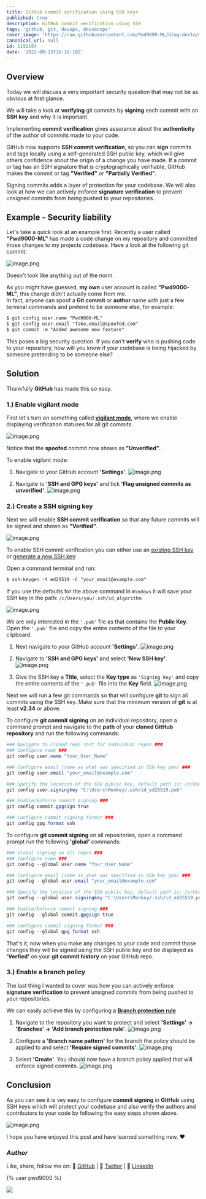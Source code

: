 ```yaml
---
title: GitHub commit verification using SSH keys
published: true
description: GitHub commit verification using SSH
tags: 'github, git, devops, devsecops'
cover_image: 'https://raw.githubusercontent.com/Pwd9000-ML/blog-devto/main/posts/2022/GitHub-Verified-Commits-SSH/assets/main.png'
canonical_url: null
id: 1192184
date: '2022-09-13T16:16:10Z'
---
```


## Overview

Today we will discuss a very important security question that may not be as obvious at first glance.

We will take a look at **verifying** git commits by **signing** each commit with an **SSH key** and why it is important.

Implementing **commit verification** gives assurance about the **authenticity** of the author of commits made to your code.

GitHub now supports **SSH commit verification**, so you can **sign** commits and tags locally using a self-generated SSH public key, which will give others confidence about the origin of a change you have made. If a commit or tag has an SSH signature that is cryptographically verifiable, GitHub makes the commit or tag **"Verified"** or **"Partially Verified"**.

Signing commits adds a layer of protection for your codebase. We will also look at how we can actively enforce **signature verification** to prevent unsigned commits from being pushed to your repositories.

## Example - Security liability

Let's take a quick look at an example first. Recently a user called **"Pwd9000-ML"** has made a code change on my repository and committed those changes to my projects codebase. Have a look at the following git commit:

![image.png](https://raw.githubusercontent.com/Pwd9000-ML/blog-devto/main/posts/2022/GitHub-Verified-Commits-SSH/assets/fake01.png)

Doesn't look like anything out of the norm.

As you might have guessed, **my own** user account is called **"Pwd9000-ML"**, this change didn't actually come from me.  
In fact, anyone can spoof a **Git commit** or **author** name with just a few terminal commands and pretend to be someone else, for example:

```txt
$ git config user.name "Pwd9000-ML"
$ git config user.email "fake.email@spoofed.com"
$ git commit -m "Added awesome new feature"
```

This poses a big security question. If you can't **verify** who is pushing code to your repository, how will you know if your codebase is being hijacked by someone pretending to be someone else?

## Solution

Thankfully **GitHub** has made this so easy.

### 1.) Enable vigilant mode

First let's turn on something called **[vigilant mode](https://docs.github.com/en/authentication/managing-commit-signature-verification/displaying-verification-statuses-for-all-of-your-commits)**, where we enable displaying verification statuses for all git commits.

![image.png](https://raw.githubusercontent.com/Pwd9000-ML/blog-devto/main/posts/2022/GitHub-Verified-Commits-SSH/assets/fake02.png)

Notice that the **spoofed** commit now shows as **"Unverified"**.

To enable vigilant mode:

1. Navigate to your GitHub account **'Settings'**. ![image.png](https://raw.githubusercontent.com/Pwd9000-ML/blog-devto/main/posts/2022/GitHub-Verified-Commits-SSH/assets/vig01.png)

2. Navigate to **'SSH and GPG keys'** and tick **'Flag unsigned commits as unverified'**. ![image.png](https://raw.githubusercontent.com/Pwd9000-ML/blog-devto/main/posts/2022/GitHub-Verified-Commits-SSH/assets/vig02.png)

### 2.) Create a SSH signing key

Next we will enable **SSH commit verification** so that any future commits will be signed and shown as **"Verified"**.

![image.png](https://raw.githubusercontent.com/Pwd9000-ML/blog-devto/main/posts/2022/GitHub-Verified-Commits-SSH/assets/veri01.png)

To enable SSH commit verification you can either use an [existing SSH key](https://docs.github.com/en/authentication/connecting-to-github-with-ssh/checking-for-existing-ssh-keys) or [generate a new SSH key](https://docs.github.com/en/authentication/connecting-to-github-with-ssh/generating-a-new-ssh-key-and-adding-it-to-the-ssh-agent):

Open a command terminal and run:

```txt
$ ssh-keygen -t ed25519 -C "your_email@example.com"
```

If you use the defaults for the above command in `Windows` it will save your SSH key in the path: `/c/Users/you/.ssh/id_algorithm`

![image.png](https://raw.githubusercontent.com/Pwd9000-ML/blog-devto/main/posts/2022/GitHub-Verified-Commits-SSH/assets/veri02.png)

We are only interested in the `'.pub'` file as that contains the **Public Key**. Open the `'.pub'` file and copy the entire contents of the file to your clipboard.

1. Next navigate to your GitHub account **'Settings'**. ![image.png](https://raw.githubusercontent.com/Pwd9000-ML/blog-devto/main/posts/2022/GitHub-Verified-Commits-SSH/assets/vig01.png)

2. Navigate to **'SSH and GPG keys'** and select **'New SSH key'**. ![image.png](https://raw.githubusercontent.com/Pwd9000-ML/blog-devto/main/posts/2022/GitHub-Verified-Commits-SSH/assets/veri03.png)

3. Give the SSH key a **Title**, select the **Key type** as `'Signing Key'` and copy the entire contents of the `'.pub'` file into the **Key** field. ![image.png](https://raw.githubusercontent.com/Pwd9000-ML/blog-devto/main/posts/2022/GitHub-Verified-Commits-SSH/assets/veri04.png)

Next we will run a few git commands so that will configure **git** to sign all commits using the SSH key. Make sure that the minimum version of **git** is at least **v2.34** or above.

To configure **git commit signing** on an individual repository, open a command prompt and navigate to the **path** of your **cloned GitHub repository** and run the following commands:

```powershell
### Navigate to cloned repo root for individual repos ###
### Configure name ###
git config user.name "Your_User_Name"

### Configure email (same as what was specified in SSH key gen) ###
git config user.email "your_email@example.com"

### Specify the location of the SSH public key, default path is: /c/Users/you/.ssh/id_algorithm ###
git config user.signingkey "C:\Users\Monkey/.ssh/id_ed25519.pub"

### Enable/Enforce commit signing ###
git config commit.gpgsign true

### Configure commit signing format ###
git config gpg.format ssh
```

To configure **git commit signing** on all repositories, open a command prompt run the following **'global'** commands:

```powershell
### Global signing on all repos ###
### Configure name ###
git config --global user.name "Your_User_Name"

### Configure email (same as what was specified in SSH key gen) ###
git config --global user.email "your_email@example.com"

### Specify the location of the SSH public key, default path is: /c/Users/you/.ssh/id_algorithm ###
git config --global user.signingkey "C:\Users\Monkey/.ssh/id_ed25519.pub"

### Enable/Enforce commit signing ###
git config --global commit.gpgsign true

### Configure commit signing format ###
git config --global gpg.format ssh
```

That's it, now when you make any changes to your code and commit those changes they will be signed using the SSH public key and be displayed as **'Verfied'** on your **git commit history** on your GitHub repo.

### 3.) Enable a branch policy

The last thing I wanted to cover was how you can actively enforce **signature verification** to prevent unsigned commits from being pushed to your repositories.

We can easily achieve this by configuring a **[Branch protection rule](https://docs.github.com/en/repositories/configuring-branches-and-merges-in-your-repository/defining-the-mergeability-of-pull-requests/managing-a-branch-protection-rule)**

1. Navigate to the repository you want to protect and select **'Settings' -> 'Branches' -> 'Add branch protection rule'**. ![image.png](https://raw.githubusercontent.com/Pwd9000-ML/blog-devto/main/posts/2022/GitHub-Verified-Commits-SSH/assets/pol01.png)

2. Configure a **'Branch name pattern'** for the branch the policy should be applied to and select **'Require signed commits'**. ![image.png](https://raw.githubusercontent.com/Pwd9000-ML/blog-devto/main/posts/2022/GitHub-Verified-Commits-SSH/assets/pol02.png)

3. Select **'Create'**. You should now have a branch policy applied that will enforce signed commits. ![image.png](https://raw.githubusercontent.com/Pwd9000-ML/blog-devto/main/posts/2022/GitHub-Verified-Commits-SSH/assets/pol03.png)

## Conclusion

As you can see it is vey easy to configure **commit signing** in **GitHub** using SSH keys which will protect your codebase and also verify the authors and contributors to your code by following the easy steps shown above.

![image.png](https://raw.githubusercontent.com/Pwd9000-ML/blog-devto/main/posts/2022/GitHub-Verified-Commits-SSH/assets/final.png)

I hope you have enjoyed this post and have learned something new. :heart:

### _Author_

Like, share, follow me on: :octopus: [GitHub](https://github.com/Pwd9000-ML) | :penguin: [Twitter](https://twitter.com/pwd9000) | :space_invader: [LinkedIn](https://www.linkedin.com/in/marcel-l-61b0a96b/)

{% user pwd9000 %}

<a href="https://www.buymeacoffee.com/pwd9000"><img src="https://img.buymeacoffee.com/button-api/?text=Buy me a coffee&emoji=&slug=pwd9000&button_colour=FFDD00&font_colour=000000&font_family=Cookie&outline_colour=000000&coffee_colour=ffffff"></a>
